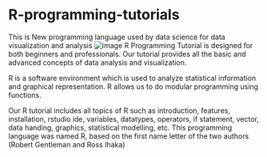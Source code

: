 # R-programming-tutorials
This is New programming language used by data science for data visualization and analysis
![image](https://user-images.githubusercontent.com/66740565/156368847-f8718a57-d726-4652-9d59-73e13495a300.png)
R Programming Tutorial is designed for both beginners and professionals. Our tutorial provides all the basic and advanced concepts of data analysis and visualization.

R is a software environment which is used to analyze statistical information and graphical representation. R allows us to do modular programming using functions.

Our R tutorial includes all topics of R such as introduction, features, installation, rstudio ide, variables, datatypes, operators, if statement, vector, data handing, graphics, statistical modelling, etc. This programming language was named R, based on the first name letter of the two authors (Robert Gentleman and Ross Ihaka)
